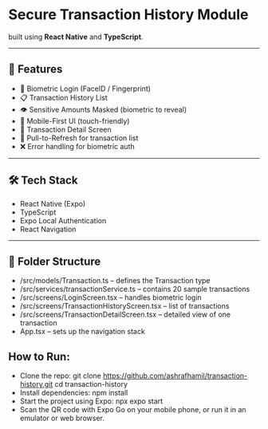 # Secure Transaction History Module

built using **React Native** and **TypeScript**.

---

## 🚀 Features

- 🔐 Biometric Login (FaceID / Fingerprint)
- 📋 Transaction History List
- 👁️ Sensitive Amounts Masked (biometric to reveal)
- 📱 Mobile-First UI (touch-friendly)
- 🧾 Transaction Detail Screen
- 🔄 Pull-to-Refresh for transaction list
- ❌ Error handling for biometric auth

---

## 🛠️ Tech Stack

- React Native (Expo)
- TypeScript
- Expo Local Authentication
- React Navigation

---

## 📂 Folder Structure
- /src/models/Transaction.ts – defines the Transaction type
- /src/services/transactionService.ts – contains 20 sample transactions
- /src/screens/LoginScreen.tsx – handles biometric login
- /src/screens/TransactionHistoryScreen.tsx – list of transactions
- /src/screens/TransactionDetailScreen.tsx – detailed view of one transaction
- App.tsx – sets up the navigation stack

## How to Run:
- Clone the repo: git clone https://github.com/ashrafhamil/transaction-history.git cd transaction-history
- Install dependencies: npm install
- Start the project using Expo: npx expo start
- Scan the QR code with Expo Go on your mobile phone, or run it in an emulator or web browser.
